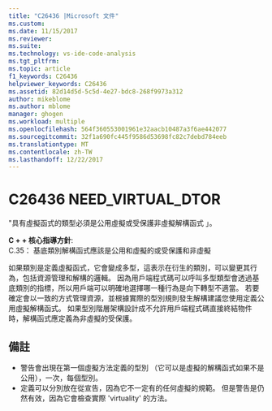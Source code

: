 ```yaml
---
title: "C26436 |Microsoft 文件"
ms.custom: 
ms.date: 11/15/2017
ms.reviewer: 
ms.suite: 
ms.technology: vs-ide-code-analysis
ms.tgt_pltfrm: 
ms.topic: article
f1_keywords: C26436
helpviewer_keywords: C26436
ms.assetid: 82d14d5d-5c5d-4e27-bdc8-268f9973a312
author: mikeblome
ms.author: mblome
manager: ghogen
ms.workload: multiple
ms.openlocfilehash: 564f360553001961e32aacb10487a3f6ae442077
ms.sourcegitcommit: 32f1a690fc445f9586d53698fc82c7debd784eeb
ms.translationtype: MT
ms.contentlocale: zh-TW
ms.lasthandoff: 12/22/2017
---
```

# <a name="c26436-needvirtualdtor"></a>C26436 NEED_VIRTUAL_DTOR
"具有虛擬函式的類型必須是公用虛擬或受保護非虛擬解構函式 」。

**C + + 核心指導方針**:   
C.35： 基底類別解構函式應該是公用和虛擬的或受保護和非虛擬

如果類別是定義虛擬函式，它會變成多型，這表示在衍生的類別，可以變更其行為，包括資源管理和解構的邏輯。 因為用戶端程式碼可以呼叫多型類型會透過基底類別的指標，所以用戶端可以明確地選擇哪一種行為是向下轉型不適當。 若要確定會以一致的方式管理資源，並根據實際的型別規則發生解構建議您使用定義公用虛擬解構函式。 如果型別階層架構設計成不允許用戶端程式碼直接終結物件時，解構函式應定義為非虛擬的受保護。

## <a name="remarks"></a>備註    
 -  警告會出現在第一個虛擬方法定義的型別 （它可以是虛擬的解構函式如果不是公用），一次，每個型別。
-  定義可以分別放在從宣告，因為它不一定有的任何虛擬的規範。 但是警告是仍然有效，因為它會檢查實際 'virtuality' 的方法。
